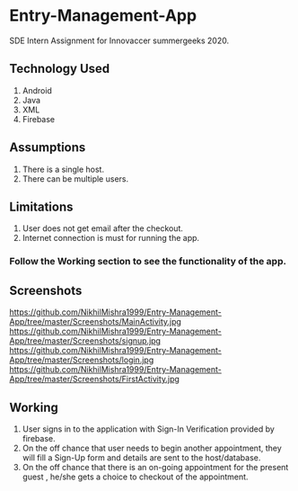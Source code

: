 # Entry-Management-App
SDE Intern Assignment for Innovaccer summergeeks 2020. 

## Technology Used
1. Android
2. Java
3. XML
4. Firebase

## Assumptions
1. There is a single host.
2. There can be multiple users.

## Limitations
1. User does not get email after the checkout.
2. Internet connection is must for running the app.

### Follow the Working section to see the functionality of the app.

## Screenshots

  https://github.com/NikhilMishra1999/Entry-Management-App/tree/master/Screenshots/MainActivity.jpg
  https://github.com/NikhilMishra1999/Entry-Management-App/tree/master/Screenshots/signup.jpg
  https://github.com/NikhilMishra1999/Entry-Management-App/tree/master/Screenshots/login.jpg 
  https://github.com/NikhilMishra1999/Entry-Management-App/tree/master/Screenshots/FirstActivity.jpg

## Working
1. User signs in to the application with Sign-In Verification provided by firebase. 
2. On the off chance that user needs to begin another appointment, they will fill a Sign-Up form and details are sent to the host/database.
3. On the off chance that there is an on-going appointment for the present guest , he/she gets a choice to checkout of the appointment.
